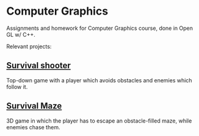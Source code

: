 # Computer Graphics

Assignments and homework for Computer Graphics course, done in Open GL w/ C++.

Relevant projects:

## [Survival shooter](src/lab_m1/Tema1/)
Top-down game with a player which avoids obstacles and enemies which follow it.

## [Survival Maze](src/lab_m1/Tema2/)
3D game in which the player has to escape an obstacle-filled maze, while enemies chase them.
